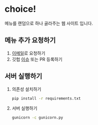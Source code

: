 # choice!

메뉴를 랜덤으로 하나 골라주는 웹 사이트 입니다.

## 메뉴 추가 요청하기

1. [이메일](mailto:chick_0@ch1ck.xyz)로 요청하기
2. 깃헙 [이슈](https://github.com/chick0/choice/issues/new?assignees=chick0&labels=&template=menu.md&title=%EB%A9%94%EB%89%B4+%EC%B6%94%EA%B0%80+%EC%9A%94%EC%B2%AD) 또는 PR 등록하기

## 서버 실행하기
1. 의존성 설치하기
    ```bash
    pip install -r requirements.txt
    ```
3. 서버 실행하기
    ```bash
    gunicorn -c gunicorn.py
    ```
